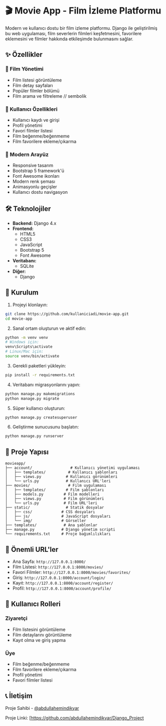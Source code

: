 # 🎬 Movie App - Film İzleme Platformu

Modern ve kullanıcı dostu bir film izleme platformu. Django ile geliştirilmiş bu web uygulaması, film severlerin filmleri keşfetmesini, favorilere eklemesini ve filmler hakkında etkileşimde bulunmasını sağlar.

## ✨ Özellikler

### 🎥 Film Yönetimi
- Film listesi görüntüleme
- Film detay sayfaları
- Popüler filmler bölümü
- Film arama ve filtreleme // sembolik 

### 👤 Kullanıcı Özellikleri
- Kullanıcı kaydı ve girişi
- Profil yönetimi
- Favori filmler listesi
- Film beğenme/beğenmeme
- Film favorilere ekleme/çıkarma

### 🎨 Modern Arayüz
- Responsive tasarım
- Bootstrap 5 framework'ü
- Font Awesome ikonları
- Modern renk şeması
- Animasyonlu geçişler
- Kullanıcı dostu navigasyon

## 🛠️ Teknolojiler

- **Backend:** Django 4.x
- **Frontend:** 
  - HTML5
  - CSS3
  - JavaScript
  - Bootstrap 5
  - Font Awesome
- **Veritabanı:** 
  - SQLite 
- **Diğer:** 
  - Django 

## 🚀 Kurulum

1. Projeyi klonlayın:
```bash
git clone https://github.com/kullaniciadi/movie-app.git
cd movie-app
```

2. Sanal ortam oluşturun ve aktif edin:
```bash
python -m venv venv
# Windows için:
venv\Scripts\activate
# Linux/Mac için:
source venv/bin/activate
```

3. Gerekli paketleri yükleyin:
```bash
pip install -r requirements.txt
```

4. Veritabanı migrasyonlarını yapın:
```bash
python manage.py makemigrations
python manage.py migrate
```

5. Süper kullanıcı oluşturun:
```bash
python manage.py createsuperuser
```

6. Geliştirme sunucusunu başlatın:
```bash
python manage.py runserver
```

## 📁 Proje Yapısı

```
movieapp/
├── account/                 # Kullanıcı yönetimi uygulaması
│   ├── templates/          # Kullanıcı şablonları
│   ├── views.py           # Kullanıcı görünümleri
│   └── urls.py            # Kullanıcı URL'leri
├── movies/                 # Film uygulaması
│   ├── templates/         # Film şablonları
│   ├── models.py         # Film modelleri
│   ├── views.py          # Film görünümleri
│   └── urls.py           # Film URL'leri
├── static/                # Statik dosyalar
│   ├── css/             # CSS dosyaları
│   ├── js/              # JavaScript dosyaları
│   └── img/             # Görseller
├── templates/            # Ana şablonlar
├── manage.py            # Django yönetim scripti
└── requirements.txt     # Proje bağımlılıkları
```

## 🔑 Önemli URL'ler

- Ana Sayfa: `http://127.0.0.1:8000/`
- Film Listesi: `http://127.0.0.1:8000/movies/`
- Favori Filmler: `http://127.0.0.1:8000/movies/favorites/`
- Giriş: `http://127.0.0.1:8000/account/login/`
- Kayıt: `http://127.0.0.1:8000/account/register/`
- Profil: `http://127.0.0.1:8000/account/profile/`

## 👥 Kullanıcı Rolleri

### Ziyaretçi
- Film listesini görüntüleme
- Film detaylarını görüntüleme
- Kayıt olma ve giriş yapma

### Üye
- Film beğenme/beğenmeme
- Film favorilere ekleme/çıkarma
- Profil yönetimi
- Favori filmler listesi

## 📞 İletişim

Proje Sahibi - [@abdullahemindikyar](https://github.com/abdullahemindikyar)

Proje Linki: [https://github.com/abdullahemindikyar/Django_Project
